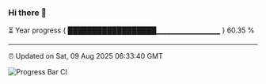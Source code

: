 ### Hi there 👋

⏳ Year progress { ██████████████████▁▁▁▁▁▁▁▁▁▁▁▁ } 60.35 %

---

⏰ Updated on Sat, 09 Aug 2025 06:33:40 GMT

![Progress Bar CI](https://github.com/liununu/liununu/workflows/Progress%20Bar%20CI/badge.svg)
